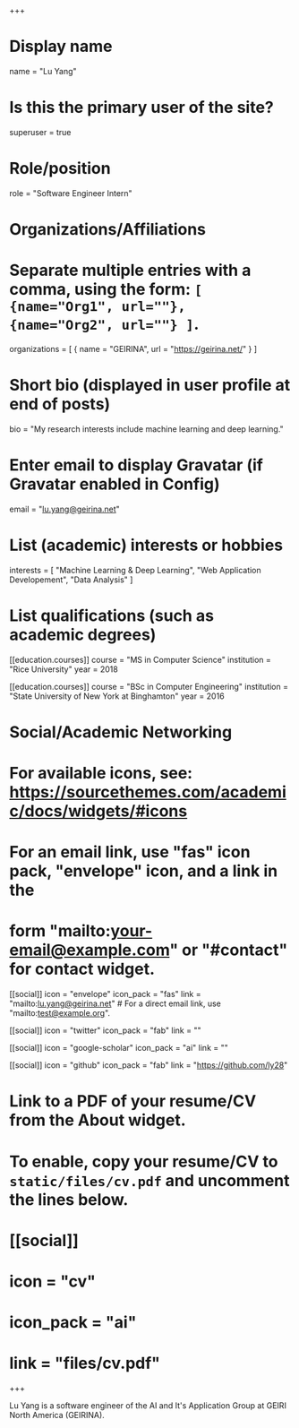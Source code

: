 +++
# Display name
name = "Lu Yang"

# Is this the primary user of the site?
superuser = true

# Role/position
role = "Software Engineer Intern"

# Organizations/Affiliations
#   Separate multiple entries with a comma, using the form: `[ {name="Org1", url=""}, {name="Org2", url=""} ]`.
organizations = [ { name = "GEIRINA", url = "https://geirina.net/" } ]

# Short bio (displayed in user profile at end of posts)
bio = "My research interests include machine learning and deep learning."

# Enter email to display Gravatar (if Gravatar enabled in Config)
email = "lu.yang@geirina.net"

# List (academic) interests or hobbies
interests = [
  "Machine Learning & Deep Learning",
  "Web Application Developement",
  "Data Analysis"
]

# List qualifications (such as academic degrees)
[[education.courses]]
  course = "MS in Computer Science"
  institution = "Rice University"
  year = 2018

[[education.courses]]
  course = "BSc in Computer Engineering"
  institution = "State University of New York at Binghamton"
  year = 2016

# Social/Academic Networking
# For available icons, see: https://sourcethemes.com/academic/docs/widgets/#icons
#   For an email link, use "fas" icon pack, "envelope" icon, and a link in the
#   form "mailto:your-email@example.com" or "#contact" for contact widget.

[[social]]
  icon = "envelope"
  icon_pack = "fas"
  link = "mailto:lu.yang@geirina.net"  # For a direct email link, use "mailto:test@example.org".

[[social]]
  icon = "twitter"
  icon_pack = "fab"
  link = ""

[[social]]
  icon = "google-scholar"
  icon_pack = "ai"
  link = ""

[[social]]
  icon = "github"
  icon_pack = "fab"
  link = "https://github.com/ly28"

# Link to a PDF of your resume/CV from the About widget.
# To enable, copy your resume/CV to `static/files/cv.pdf` and uncomment the lines below.
# [[social]]
#   icon = "cv"
#   icon_pack = "ai"
#   link = "files/cv.pdf"

+++

Lu Yang is a software engineer of the AI and It's Application Group at GEIRI North America (GEIRINA).